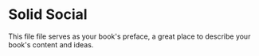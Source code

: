Solid Social
=======

This file file serves as your book's preface, a great place to describe your book's content and ideas.
